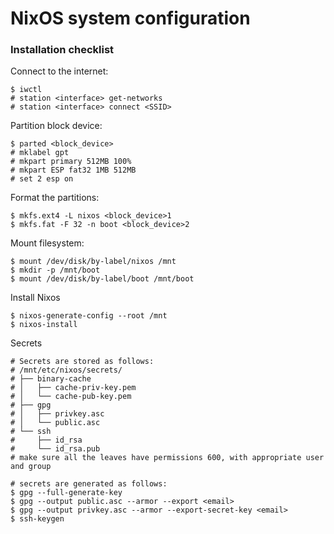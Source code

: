 # NixOS system configuration


### Installation checklist

Connect to the internet:
```
$ iwctl
# station <interface> get-networks
# station <interface> connect <SSID>
```

Partition block device:
```
$ parted <block_device>
# mklabel gpt
# mkpart primary 512MB 100%
# mkpart ESP fat32 1MB 512MB
# set 2 esp on
```

Format the partitions:
```
$ mkfs.ext4 -L nixos <block_device>1
$ mkfs.fat -F 32 -n boot <block_device>2
 ```

Mount filesystem:
```
$ mount /dev/disk/by-label/nixos /mnt
$ mkdir -p /mnt/boot
$ mount /dev/disk/by-label/boot /mnt/boot
```

Install Nixos
```
$ nixos-generate-config --root /mnt
$ nixos-install
```

Secrets
```
# Secrets are stored as follows:
# /mnt/etc/nixos/secrets/
# ├── binary-cache
# │   ├── cache-priv-key.pem
# │   └── cache-pub-key.pem
# ├── gpg
# │   ├── privkey.asc
# │   └── public.asc
# └── ssh
#     ├── id_rsa
#     └── id_rsa.pub
# make sure all the leaves have permissions 600, with appropriate user and group

# secrets are generated as follows:
$ gpg --full-generate-key
$ gpg --output public.asc --armor --export <email>
$ gpg --output privkey.asc --armor --export-secret-key <email>
$ ssh-keygen
```
